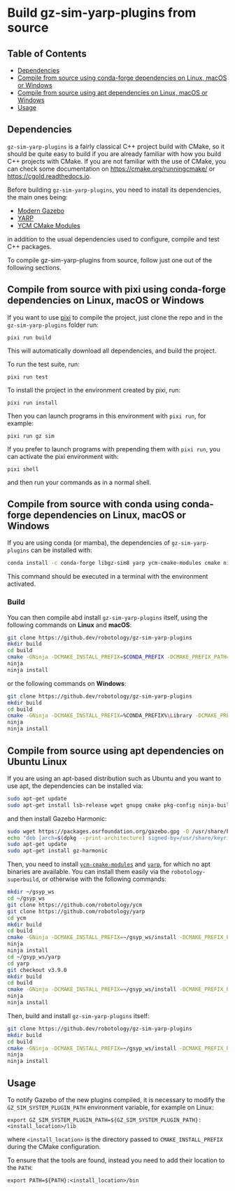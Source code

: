 # Build gz-sim-yarp-plugins from source

## Table of Contents

- [Dependencies](#dependencies)
- [Compile from source using conda-forge dependencies on Linux, macOS or Windows](#compile-from-source-using-conda-forge-dependencies-on-linux-macos-or-windows)
- [Compile from source using apt dependencies on Linux, macOS or Windows](#compile-from-source-using-apt-dependencies-on-linux-macos-or-windows)
- [Usage](#usage)

## Dependencies

`gz-sim-yarp-plugins` is a fairly classical C++ project build with CMake, so it should be quite easy to build if you are already familiar with how you build C++ projects with CMake.
If you are not familiar with the use of CMake, you can check some documentation on <https://cmake.org/runningcmake/> or <https://cgold.readthedocs.io>.

Before building `gz-sim-yarp-plugins`, you need to install its dependencies, the main ones being:

- [Modern Gazebo](https://gazebosim.org/home)
- [YARP](https://yarp.it/latest//)
- [YCM CMake Modules](https://robotology.github.io/ycm/gh-pages/latest/index.html#)

in addition to the usual dependencies used to configure, compile and test C++ packages.

To compile gz-sim-yarp-plugins from source, follow just one out of the following sections.

## Compile from source with pixi using conda-forge dependencies on Linux, macOS or Windows

If you want to use [pixi](https://pixi.sh) to compile the project, just clone the repo and in the `gz-sim-yarp-plugins` folder run:

~~~
pixi run build
~~~

This will automatically download all dependencies, and build the project.

To run the test suite, run:

~~~
pixi run test
~~~

To install the project in the environment created by pixi, run:
~~~
pixi run install
~~~

Then you can launch programs in this environment with `pixi run`, for example:

~~~
pixi run gz sim
~~~

If you prefer to launch programs with prepending them with `pixi run`, you can activate the pixi environment with:

~~~
pixi shell
~~~

and then run your commands as in a normal shell.

## Compile from source with conda using conda-forge dependencies on Linux, macOS or Windows

If you are using conda (or mamba), the dependencies of `gz-sim-yarp-plugins` can be installed with:

```bash
conda install -c conda-forge libgz-sim8 yarp ycm-cmake-modules cmake ninja pkg-config cmake compilers gtest cli11
```

This command should be executed in a terminal with the environment activated.

### Build

You can then compile abd install `gz-sim-yarp-plugins` itself, using the following commands on **Linux** and **macOS**:

```bash
git clone https://github.dev/robotology/gz-sim-yarp-plugins
mkdir build
cd build
cmake -GNinja -DCMAKE_INSTALL_PREFIX=$CONDA_PREFIX -DCMAKE_PREFIX_PATH=$CONDA_PREFIX ..
ninja
ninja install
```

or the following commands on **Windows**:

```bash
git clone https://github.dev/robotology/gz-sim-yarp-plugins
mkdir build
cd build
cmake -GNinja -DCMAKE_INSTALL_PREFIX=%CONDA_PREFIX%\Library -DCMAKE_PREFIX_PATH=%CONDA_PREFIX%\Library ..
ninja
ninja install
```

## Compile from source using apt dependencies on Ubuntu Linux

If you are using an apt-based distribution such as Ubuntu and you want to use apt, the dependencies can be installed via:

```bash
sudo apt-get update
sudo apt-get install lsb-release wget gnupg cmake pkg-config ninja-build build-essential libcli11-dev libgtest-dev
```

and then install Gazebo Harmonic:

```bash
sudo wget https://packages.osrfoundation.org/gazebo.gpg -O /usr/share/keyrings/pkgs-osrf-archive-keyring.gpg
echo "deb [arch=$(dpkg --print-architecture) signed-by=/usr/share/keyrings/pkgs-osrf-archive-keyring.gpg] http://packages.osrfoundation.org/gazebo/ubuntu-stable $(lsb_release -cs) main" | sudo tee /etc/apt/sources.list.d/gazebo-stable.list > /dev/null
sudo apt-get update
sudo apt-get install gz-harmonic
```

Then, you need to install [`ycm-cmake-modules`](https://github.com/robotology/ycm) and [`yarp`](https://github.com/robotology/yarp), for which no apt binaries are available. You can install them easily via the `robotology-superbuild`, or otherwise with the following commands:

```bash
mkdir ~/gsyp_ws
cd ~/gsyp_ws
git clone https://github.com/robotology/ycm
git clone https://github.com/robotology/yarp
cd ycm
mkdir build
cd build
cmake -GNinja -DCMAKE_INSTALL_PREFIX=~/gsyp_ws/install -DCMAKE_PREFIX_PATH=~/gsyp_ws/install ..
ninja
ninja install
cd ~/gsyp_ws/yarp
cd yarp
git checkout v3.9.0
mkdir build
cd build
cmake -GNinja -DCMAKE_INSTALL_PREFIX=~/gsyp_ws/install -DCMAKE_PREFIX_PATH=~/gsyp_ws/install ..
ninja
ninja install
```

Then, build and install `gz-sim-yarp-plugins` itself:

```bash
git clone https://github.dev/robotology/gz-sim-yarp-plugins
mkdir build
cd build
cmake -GNinja -DCMAKE_INSTALL_PREFIX=~/gsyp_ws/install -DCMAKE_PREFIX_PATH=~/gsyp_ws/install ..
ninja
ninja install
```

## Usage

To notify Gazebo of the new plugins compiled, it is necessary to modify the `GZ_SIM_SYSTEM_PLUGIN_PATH` environment variable, for example on Linux:

~~~
export GZ_SIM_SYSTEM_PLUGIN_PATH=${GZ_SIM_SYSTEM_PLUGIN_PATH}:<install_location>/lib
~~~

where `<install_location>` is the directory passed to `CMAKE_INSTALL_PREFIX` during the CMake configuration.

To ensure that the tools are found, instead you need to add their location to the `PATH`:

~~~
export PATH=${PATH}:<install_location>/bin
~~~

